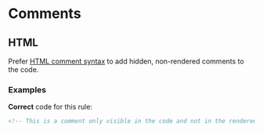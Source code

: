 # Comments

## HTML

Prefer [HTML comment syntax][w3-html5-spec-comments] to add hidden, non-rendered comments to the code.

### Examples

**Correct** code for this rule:

```markdown
<!-- This is a comment only visible in the code and not in the rendered output -->
```

[w3-html5-spec-comments]: https://www.w3.org/TR/html51/syntax.html#sec-comments
